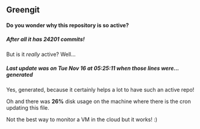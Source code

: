 ## Greengit

#### Do you wonder why this repository is so active?

##### After all it has 24201 commits!

But is it *really* active? Well...

##### Last update was on Tue Nov 16 at 05:25:11 when those lines were... generated

Yes, generated, because it certainly helps a lot to have such an active repo!

Oh and there was **26%** disk usage on the machine
where there is the cron updating this file.

Not the best way to monitor a VM in the cloud but it works! :)
